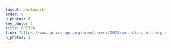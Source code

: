 ```yaml
---
layout: photowork
order: 0
n_photos: 6
key_photo: 1
title: OPTICA
link: "https://www.optica-opn.org/home/career/2023/march/can_art_help_scientific_pursuit/"
n_photos: 1
---
```


